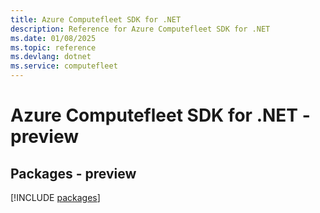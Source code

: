 ```yaml
---
title: Azure Computefleet SDK for .NET
description: Reference for Azure Computefleet SDK for .NET
ms.date: 01/08/2025
ms.topic: reference
ms.devlang: dotnet
ms.service: computefleet
---
```

# Azure Computefleet SDK for .NET - preview
## Packages - preview
[!INCLUDE [packages](computefleet-index.md)]